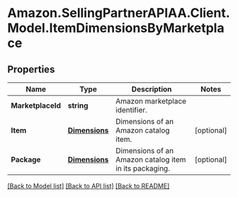 # Amazon.SellingPartnerAPIAA.Client.Model.ItemDimensionsByMarketplace
## Properties

Name | Type | Description | Notes
------------ | ------------- | ------------- | -------------
**MarketplaceId** | **string** | Amazon marketplace identifier. | 
**Item** | [**Dimensions**](Dimensions.md) | Dimensions of an Amazon catalog item. | [optional] 
**Package** | [**Dimensions**](Dimensions.md) | Dimensions of an Amazon catalog item in its packaging. | [optional] 

[[Back to Model list]](../README.md#documentation-for-models) [[Back to API list]](../README.md#documentation-for-api-endpoints) [[Back to README]](../README.md)


